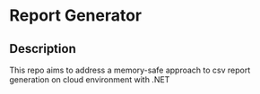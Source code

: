 # Report Generator

## Description
This repo aims to address a memory-safe approach to csv report generation on cloud environment with .NET
